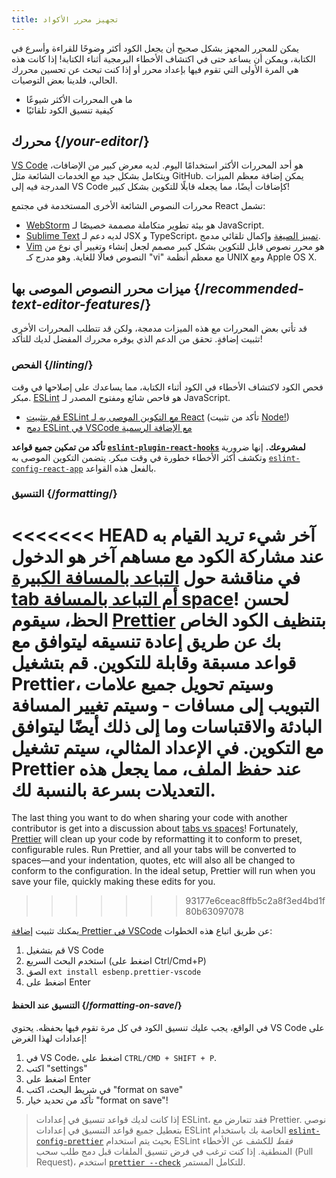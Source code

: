 ```yaml
---
title: تجهيز محرر الأكواد
---
```


<Intro>

يمكن للمحرر المجهز بشكل صحيح أن يجعل الكود أكثر وضوحًا للقراءة وأسرع في الكتابة، ويمكن أن يساعد حتى في اكتشاف الأخطاء البرمجية أثناء الكتابة! إذا كانت هذه هي المرة الأولى التي تقوم فيها بإعداد محرر أو إذا كنت تبحث عن تحسين محررك الحالي، فلدينا بعض التوصيات.

</Intro>

<YouWillLearn>

* ما هي المحررات الأكثر شيوعًا
* كيفية تنسيق الكود تلقائيًا

</YouWillLearn>

## محررك {/*your-editor*/}

[VS Code](https://code.visualstudio.com/) هو أحد المحررات الأكثر استخدامًا اليوم. لديه معرض كبير من الإضافات، ويتكامل بشكل جيد مع الخدمات الشائعة مثل GitHub. يمكن إضافة معظم الميزات المدرجة فيه إلى VS Code كإضافات أيضًا، مما يجعله قابلًا للتكوين بشكل كبير!

محررات النصوص الشائعة الأخرى المستخدمة في مجتمع React تشمل:

* [WebStorm](https://www.jetbrains.com/webstorm/) هو بيئة تطوير متكاملة مصممة خصيصًا لـ JavaScript.
* [Sublime Text](https://www.sublimetext.com/) لديه دعم لـ JSX و TypeScript، [تمييز الصيغة](https://stackoverflow.com/a/70960574/458193) وإكمال تلقائي مدمج.
* [Vim](https://www.vim.org/) هو محرر نصوص قابل للتكوين بشكل كبير مصمم لجعل إنشاء وتغيير أي نوع من النصوص فعالًا للغاية. وهو مدرج كـ "vi" مع معظم أنظمة UNIX ومع Apple OS X.

## ميزات محرر النصوص الموصى بها {/*recommended-text-editor-features*/}

قد تأتي بعض المحررات مع هذه الميزات مدمجة، ولكن قد تتطلب المحررات الأخرى تثبيت إضافةٍ. تحقق من الدعم الذي يوفره محررك المفضل لديك للتأكد!

### الفحص {/*linting*/}

فحص الكود لاكتشاف الأخطاء في الكود أثناء الكتابة، مما يساعدك على إصلاحها في وقت مبكر. 
[ESLint](https://eslint.org/) هو فاحص شائع ومفتوح المصدر لـ JavaScript.

* [قم بتثبيت ESLint مع التكوين الموصى به لـ React](https://www.npmjs.com/package/eslint-config-react-app) (تأكد من تثبيت [Node!](https://nodejs.org/en/download/current/))
* [دمج ESLint في VSCode مع الإضافة الرسمية](https://marketplace.visualstudio.com/items?itemName=dbaeumer.vscode-eslint)

**تأكد من تمكين جميع قواعد [`eslint-plugin-react-hooks`](https://www.npmjs.com/package/eslint-plugin-react-hooks) لمشروعك.** إنها ضرورية وتكشف أكثر الأخطاء خطورة في وقت مبكر. يتضمن التكوين الموصى به [`eslint-config-react-app`](https://www.npmjs.com/package/eslint-config-react-app) بالفعل هذه القواعد.

### التنسيق {/*formatting*/}

<<<<<<< HEAD
آخر شيء تريد القيام به عند مشاركة الكود مع مساهم آخر هو الدخول في مناقشة حول [التباعد بالمسافة الكبيرة tab أم التباعد بالمسافة space](https://www.google.com/search?q=tabs+vs+spaces)! لحسن الحظ، سيقوم [Prettier](https://prettier.io/) بتنظيف الكود الخاص بك عن طريق إعادة تنسيقه ليتوافق مع قواعد مسبقة وقابلة للتكوين. قم بتشغيل Prettier، وسيتم تحويل جميع علامات التبويب إلى مسافات - وسيتم تغيير المسافة البادئة والاقتباسات وما إلى ذلك أيضًا ليتوافق مع التكوين. في الإعداد المثالي، سيتم تشغيل Prettier عند حفظ الملف، مما يجعل هذه التعديلات بسرعة بالنسبة لك.
=======
The last thing you want to do when sharing your code with another contributor is get into a discussion about [tabs vs spaces](https://www.google.com/search?q=tabs+vs+spaces)! Fortunately, [Prettier](https://prettier.io/) will clean up your code by reformatting it to conform to preset, configurable rules. Run Prettier, and all your tabs will be converted to spaces—and your indentation, quotes, etc will also all be changed to conform to the configuration. In the ideal setup, Prettier will run when you save your file, quickly making these edits for you.
>>>>>>> 93177e6ceac8ffb5c2a8f3ed4bd1f80b63097078

يمكنك تثبيت [إضافة Prettier في VSCode](https://marketplace.visualstudio.com/items?itemName=esbenp.prettier-vscode) عن طريق اتباع هذه الخطوات:

1. قم بتشغيل VS Code
2. استخدم البحث السريع (اضغط على Ctrl/Cmd+P)
3. الصق `ext install esbenp.prettier-vscode`
4. اضغط على Enter

#### التنسيق عند الحفظ {/*formatting-on-save*/}

في الواقع، يجب عليك تنسيق الكود في كل مرة تقوم فيها بحفظه. يحتوي VS Code على إعدادات لهذا الغرض!

1. في VS Code، اضغط على `CTRL/CMD + SHIFT + P`.
2. اكتب "settings"
3. اضغط على Enter
4. في شريط البحث، اكتب "format on save"
5. تأكد من تحديد خيار "format on save"!

> إذا كانت لديك قواعد تنسيق في إعدادات ESLint، فقد تتعارض مع Prettier. نوصي بتعطيل جميع قواعد التنسيق في إعدادات ESLint الخاصة بك باستخدام [`eslint-config-prettier`](https://github.com/prettier/eslint-config-prettier) بحيث يتم استخدام ESLint *فقط* للكشف عن الأخطاء المنطقية. إذا كنت ترغب في فرض تنسيق الملفات قبل دمج طلب سحب (Pull Request)، استخدم [`prettier --check`](https://prettier.io/docs/en/cli.html#--check) للتكامل المستمر.
